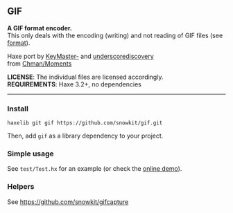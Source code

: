 GIF
---

**A GIF format encoder.**   
This only deals with the encoding (writing) and not reading of GIF files (see [format](https://github.com/haxefoundation/format)).   

Haxe port by [KeyMaster-](https://github.com/KeyMaster-) and [underscorediscovery](https://github.com/underscorediscovery)   
from [Chman/Moments](https://github.com/Chman/Moments)

**LICENSE**: The individual files are licensed accordingly.   
**REQUIREMENTS**: Haxe 3.2+, no dependencies

---

### Install

`haxelib git gif https://github.com/snowkit/gif.git`

Then, add `gif` as a library dependency to your project.

### Simple usage

See `test/Test.hx` for an example (or check the [online demo](https://raw.githack.com/azrafe7/gif/master/test/js/index.html)).

### Helpers

See https://github.com/snowkit/gifcapture

